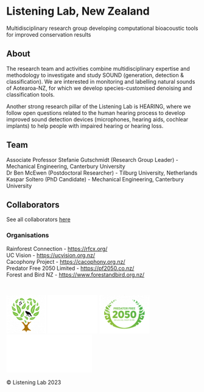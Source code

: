 # Listening Lab, New Zealand
Multidisciplinary research group developing computational bioacoustic tools for improved conservation results

## About
The research team and activities combine multidisciplinary expertise and methodology to investigate and study SOUND (generation, detection & classification). We are interested in monitoring and labelling natural sounds of Aotearoa-NZ, for which we develop species-customised denoising and classification tools. 

Another strong research pillar of the Listening Lab is HEARING, where we follow open questions related to the human hearing process to develop improved sound detection devices (microphones, hearing aids, cochlear implants) to help people with impaired hearing or hearing loss.

## Team
Associate Professor Stefanie Gutschmidt (Research Group Leader) - Mechanical Engineering, Canterbury University \
Dr Ben McEwen (Postdoctoral Researcher) - Tilburg University, Netherlands \
Kaspar Soltero (PhD Candidate) - Mechanical Engineering, Canterbury University 

## Collaborators
See all collaborators [here](https://www.listeninglabnz.com/team)

### Organisations
Rainforest Connection - <https://rfcx.org/> \
UC Vision - <https://ucvision.org.nz/> \
Cacophony Project - <https://cacophony.org.nz/> \
Predator Free 2050 Limited - <https://pf2050.co.nz/> \
Forest and Bird NZ - <https://www.forestandbird.org.nz/> 

<br>

<p float="left">
  <img src="./profile/assets/Cacophony.png" height="100" />
  <img src="./profile/assets/UC_logo_transparent.png" height="100" /> 
  <img src="./profile/assets/PF2050.png" height="100" />
  <img src="./profile/assets/rfcx.png" height="100" />
</p>


© Listening Lab 2023
